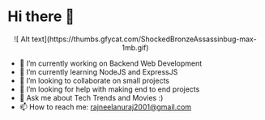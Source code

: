 # Hi there 👋
<p align="center">
![ Alt text](https://thumbs.gfycat.com/ShockedBronzeAssassinbug-max-1mb.gif)
 </p>

- 🔭 I’m currently working on Backend Web Development
- 🌱 I’m currently learning NodeJS and ExpressJS
- 👯 I’m looking to collaborate on small projects
- 🤔 I’m looking for help with making end to end projects
- 💬 Ask me about Tech Trends and Movies :)
- 📫 How to reach me: rajneelanuraj2001@gmail.com
